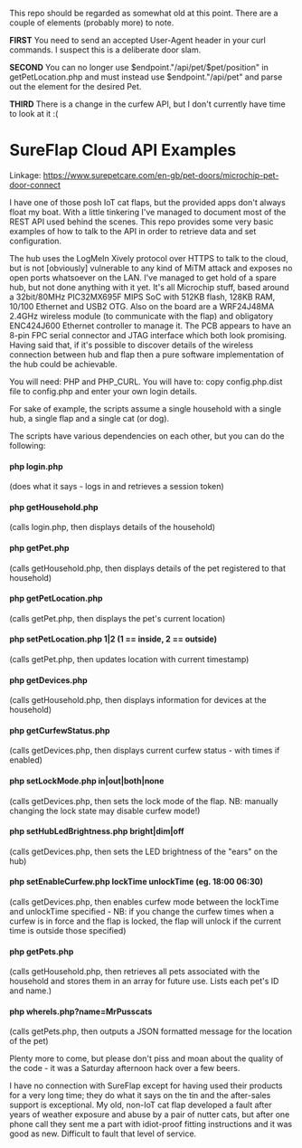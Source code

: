 This repo should be regarded as somewhat old at this point. There are a couple of elements (probably more) to note.

**FIRST**
You need to send an accepted User-Agent header in your curl commands. I suspect this is a deliberate door slam.

**SECOND**
You can no longer use $endpoint."/api/pet/$pet/position" in getPetLocation.php and must instead use $endpoint."/api/pet" and parse out the element for the desired Pet.

**THIRD**
There is a change in the curfew API, but I don't currently have time to look at it :(

# SureFlap Cloud API Examples

Linkage: https://www.surepetcare.com/en-gb/pet-doors/microchip-pet-door-connect

I have one of those posh IoT cat flaps, but the provided apps don't always float my boat. With a little tinkering I've managed to document most of the REST API used behind the scenes. This repo provides some very basic examples of how to talk to the API in order to retrieve data and set configuration.

The hub uses the LogMeIn Xively protocol over HTTPS to talk to the cloud, but is not [obviously] vulnerable to any kind of MiTM attack and exposes no open ports whatsoever on the LAN. I've managed to get hold of a spare hub, but not done anything with it yet. It's all Microchip stuff, based around a 32bit/80MHz PIC32MX695F MIPS SoC with 512KB flash, 128KB RAM, 10/100 Ethernet and USB2 OTG. Also on the board are a WRF24J48MA 2.4GHz wireless module (to communicate with the flap) and obligatory ENC424J600 Ethernet controller to manage it. The PCB appears to have an 8-pin FPC serial connector and JTAG interface which both look promising. Having said that, if it's possible to discover details of the wireless connection between hub and flap then a pure software implementation of the hub could be achievable.

You will need: PHP and PHP_CURL.
You will have to: copy config.php.dist file to config.php and enter your own login details.

For sake of example, the scripts assume a single household with a single hub, a single flap and a single cat (or dog).

The scripts have various dependencies on each other, but you can do the following:

#### php login.php
(does what it says - logs in and retrieves a session token)

#### php getHousehold.php
(calls login.php, then displays details of the household)

#### php getPet.php
(calls getHousehold.php, then displays details of the pet registered to that household)

#### php getPetLocation.php
(calls getPet.php, then displays the pet's current location)

#### php setPetLocation.php 1|2 (1 == inside, 2 == outside)
(calls getPet.php, then updates location with current timestamp)

#### php getDevices.php
(calls getHousehold.php, then displays information for devices at the household)

#### php getCurfewStatus.php
(calls getDevices.php, then displays current curfew status - with times if enabled)

#### php setLockMode.php in|out|both|none
(calls getDevices.php, then sets the lock mode of the flap. NB: manually changing the lock state may disable curfew mode!)

#### php setHubLedBrightness.php bright|dim|off
(calls getDevices.php, then sets the LED brightness of the "ears" on the hub)

#### php setEnableCurfew.php lockTime unlockTime (eg. 18:00 06:30)
(calls getDevices.php, then enables curfew mode between the lockTime and unlockTime specified - NB: if you change the curfew times when a curfew is in force and the flap is locked, the flap will unlock if the current time is outside those specified)

#### php getPets.php
(calls getHousehold.php, then retrieves all pets associated with the household and stores them in an array for future use. Lists each pet's ID and name.)

#### php whereIs.php?name=MrPusscats
(calls getPets.php, then outputs a JSON formatted message for the location of the pet)

Plenty more to come, but please don't piss and moan about the quality of the code - it was a Saturday afternoon hack over a few beers.

I have no connection with SureFlap except for having used their products for a very long time; they do what it says on the tin and the after-sales support is exceptional. My old, non-IoT cat flap developed a fault after years of weather exposure and abuse by a pair of nutter cats, but after one phone call they sent me a part with idiot-proof fitting instructions and it was good as new. Difficult to fault that level of service.
